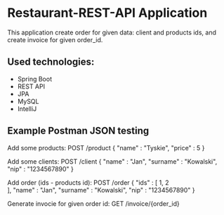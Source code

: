 # **Restaurant-REST-API Application**

This application create order for given data: client and products ids, and create invoice for given order_id.

## Used technologies:
* Spring Boot
* REST API
* JPA
* MySQL
* IntelliJ

## Example Postman JSON testing

Add some products:
POST
/product
{
    "name" : "Tyskie",
    "price" : 5
}

Add some clients:
POST
/client
{
    "name" : "Jan",
    "surname" : "Kowalski",
    "nip" : "1234567890"
}

Add order (ids - products id):
POST
/order
{
    "ids" : [
      1, 2  
    ],
    "name" : "Jan",
    "surname" : "Kowalski",
    "nip" : "1234567890"
}

Generate invocie for given order id:
GET
/invoice/{order_id}